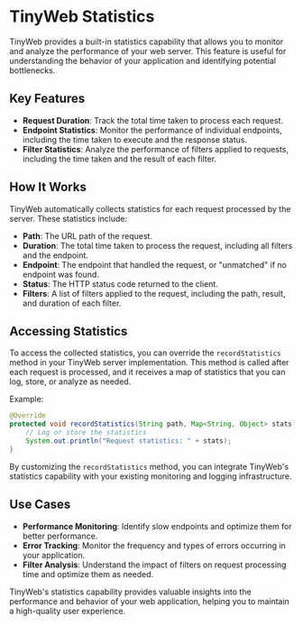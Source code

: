 # TinyWeb Statistics

TinyWeb provides a built-in statistics capability that allows you to monitor and analyze the performance of your web server. This feature is useful for understanding the behavior of your application and identifying potential bottlenecks.

## Key Features

- **Request Duration**: Track the total time taken to process each request.
- **Endpoint Statistics**: Monitor the performance of individual endpoints, including the time taken to execute and the response status.
- **Filter Statistics**: Analyze the performance of filters applied to requests, including the time taken and the result of each filter.

## How It Works

TinyWeb automatically collects statistics for each request processed by the server. These statistics include:

- **Path**: The URL path of the request.
- **Duration**: The total time taken to process the request, including all filters and the endpoint.
- **Endpoint**: The endpoint that handled the request, or "unmatched" if no endpoint was found.
- **Status**: The HTTP status code returned to the client.
- **Filters**: A list of filters applied to the request, including the path, result, and duration of each filter.

## Accessing Statistics

To access the collected statistics, you can override the `recordStatistics` method in your TinyWeb server implementation. This method is called after each request is processed, and it receives a map of statistics that you can log, store, or analyze as needed.

Example:
```java
@Override
protected void recordStatistics(String path, Map<String, Object> stats) {
    // Log or store the statistics
    System.out.println("Request statistics: " + stats);
}
```

By customizing the `recordStatistics` method, you can integrate TinyWeb's statistics capability with your existing monitoring and logging infrastructure.

## Use Cases

- **Performance Monitoring**: Identify slow endpoints and optimize them for better performance.
- **Error Tracking**: Monitor the frequency and types of errors occurring in your application.
- **Filter Analysis**: Understand the impact of filters on request processing time and optimize them as needed.

TinyWeb's statistics capability provides valuable insights into the performance and behavior of your web application, helping you to maintain a high-quality user experience.
